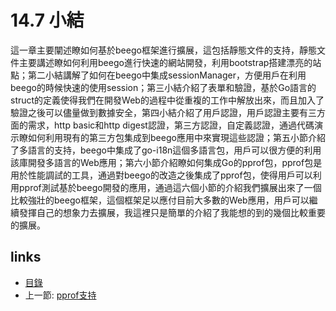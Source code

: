 # 14.7 小結
這一章主要闡述瞭如何基於beego框架進行擴展，這包括靜態文件的支持，靜態文件主要講述瞭如何利用beego進行快速的網站開發，利用bootstrap搭建漂亮的站點；第二小結講解了如何在beego中集成sessionManager，方便用戶在利用beego的時候快速的使用session；第三小結介紹了表單和驗證，基於Go語言的struct的定義使得我們在開發Web的過程中從重複的工作中解放出來，而且加入了驗證之後可以儘量做到數據安全，第四小結介紹了用戶認證，用戶認證主要有三方面的需求，http basic和http digest認證，第三方認證，自定義認證，通過代碼演示瞭如何利用現有的第三方包集成到beego應用中來實現這些認證；第五小節介紹了多語言的支持，beego中集成了go-i18n這個多語言包，用戶可以很方便的利用該庫開發多語言的Web應用；第六小節介紹瞭如何集成Go的pprof包，pprof包是用於性能調試的工具，通過對beego的改造之後集成了pprof包，使得用戶可以利用pprof測試基於beego開發的應用，通過這六個小節的介紹我們擴展出來了一個比較強壯的beego框架，這個框架足以應付目前大多數的Web應用，用戶可以繼續發揮自己的想象力去擴展，我這裡只是簡單的介紹了我能想的到的幾個比較重要的擴展。

## links
   * [目錄](<preface.md>)
   * 上一節: [pprof支持](<14.6.md>)